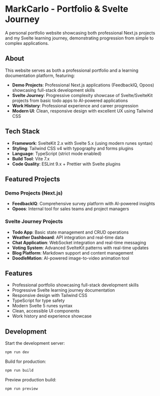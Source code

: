 # MarkCarlo - Portfolio & Svelte Journey

A personal portfolio website showcasing both professional Next.js projects and my Svelte learning journey, demonstrating progression from simple to complex applications.

## About

This website serves as both a professional portfolio and a learning documentation platform, featuring:

- **Demo Projects**: Professional Next.js applications (FeedbackIQ, Opoos) showcasing full-stack development skills
- **Svelte Journey**: Progressive complexity showcase of Svelte/SvelteKit projects from basic todo apps to AI-powered applications
- **Work History**: Professional experience and career progression
- **Modern UI**: Clean, responsive design with excellent UX using Tailwind CSS

## Tech Stack

- **Framework**: SvelteKit 2.x with Svelte 5.x (using modern runes syntax)
- **Styling**: Tailwind CSS v4 with typography and forms plugins
- **Language**: TypeScript (strict mode enabled)
- **Build Tool**: Vite 7.x
- **Code Quality**: ESLint 9.x + Prettier with Svelte plugins

## Featured Projects

### Demo Projects (Next.js)

- **FeedbackIQ**: Comprehensive survey platform with AI-powered insights
- **Opoos**: Internal tool for sales teams and project managers

### Svelte Journey Projects

- **Todo App**: Basic state management and CRUD operations
- **Weather Dashboard**: API integration and real-time data
- **Chat Application**: WebSocket integration and real-time messaging
- **Voting System**: Advanced SvelteKit patterns with real-time updates
- **Blog Platform**: Markdown support and content management
- **DoodleMation**: AI-powered image-to-video animation tool

## Features

- Professional portfolio showcasing full-stack development skills
- Progressive Svelte learning journey documentation
- Responsive design with Tailwind CSS
- TypeScript for type safety
- Modern Svelte 5 runes syntax
- Clean, accessible UI components
- Work history and experience showcase

## Development

Start the development server:

```sh
npm run dev
```

Build for production:

```sh
npm run build
```

Preview production build:

```sh
npm run preview
```
